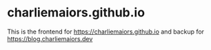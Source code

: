 # charliemaiors.github.io
This is the frontend for https://charliemaiors.github.io and backup for https://blog.charliemaiors.dev

